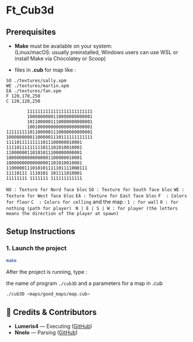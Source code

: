 # Ft_Cub3d

## Prerequisites

- **Make** must be available on your system:  
  (Linux/macOS: usually preinstalled, Windows users can use WSL or install Make via Chocolatey or Scoop)

- files in **.cub** for map like :

```NO ./textures/flash.xpm
SO ./textures/sally.xpm
WE ./textures/martin.xpm
EA ./textures/fan.xpm
F 120,170,250
C 120,120,250

        1111111111111111111111111
        1000000000110000000000001
        1011000001110000000000001
        1001000000000000000000001
111111111011000001110000000000001
100000000011000001110111111111111
11110111111111011100000010001
11110111111111011101010010001
11000000110101011100000000001
10000000000000001100000010001
10000000000000001101010010001
11000001110101011111011110N0111
11110111 1110101 101111010001
11111111 1111111 111111111111
```

```NO : Texture for Nord face bloc```
```SO : Texture for South face bloc```
```WE : Texture for West face bloc```
```EA : Texture for East face bloc```
```F  : Colors for floor```
```C  : Colors for celling```
and the map :
```1 : for wall```
```0 : for nothing (path for player)```
``` N | E | S | W : for player (the letters means the direction of the player at spawn)```

## Setup Instructions
### 1. Launch the project

```bash
make
```

After the project is running, type :

the name of program `./cub3D` and a parameters for a map in .cub
```bash
./cub3D <maps/good_maps/map.cub>
```

## 📜 Credits & Contributors

- **Lumeris4** — Executing ([GitHub](https://github.com/Lumeris4))
- **Nnelo** — Parsing ([GitHub](https://github.com/Nnelo0))
